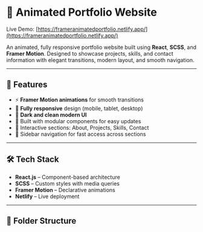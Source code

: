# 🎨 Animated Portfolio Website

Live Demo: [https://frameranimatedportfolio.netlify.app/](https://frameranimatedportfolio.netlify.app/)

An animated, fully responsive portfolio website built using **React**, **SCSS**, and **Framer Motion**. Designed to showcase projects, skills, and contact information with elegant transitions, modern layout, and smooth navigation.

---

## 🚀 Features

- ⚡ **Framer Motion animations** for smooth transitions
- 📱 **Fully responsive** design (mobile, tablet, desktop)
- 🌙 **Dark and clean modern UI**
- 🔧 Built with modular components for easy updates
- 💬 Interactive sections: About, Projects, Skills, Contact
- 🧭 Sidebar navigation for fast access across sections

---

## 🛠️ Tech Stack

- **React.js** – Component-based architecture
- **SCSS** – Custom styles with media queries
- **Framer Motion** – Declarative animations
- **Netlify** – Live deployment

---


## 🧩 Folder Structure
